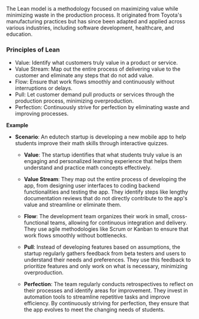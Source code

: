 The Lean model is a methodology focused on maximizing value while minimizing waste in the production process. It originated from Toyota's manufacturing practices but has since been adapted and applied across various industries, including software development, healthcare, and education. 

### Principles of Lean
- Value: Identify what customers truly value in a product or service.
- Value Stream: Map out the entire process of delivering value to the customer and eliminate any steps that do not add value.
- Flow: Ensure that work flows smoothly and continuously without interruptions or delays.
- Pull: Let customer demand pull products or services through the production process, minimizing overproduction.
- Perfection: Continuously strive for perfection by eliminating waste and improving processes.

**Example**
- **Scenario**: An edutech startup is developing a new mobile app to help students improve their math skills through interactive quizzes.

    - **Value**: The startup identifies that what students truly value is an engaging and personalized learning experience that helps them understand and practice math concepts effectively.

    - **Value Stream**: They map out the entire process of developing the app, from designing user interfaces to coding backend functionalities and testing the app. They identify steps like lengthy documentation reviews that do not directly contribute to the app's value and streamline or eliminate them.

    - **Flow**: The development team organizes their work in small, cross-functional teams, allowing for continuous integration and delivery. They use agile methodologies like Scrum or Kanban to ensure that work flows smoothly without bottlenecks.

    - **Pull**: Instead of developing features based on assumptions, the startup regularly gathers feedback from beta testers and users to understand their needs and preferences. They use this feedback to prioritize features and only work on what is necessary, minimizing overproduction.

    - **Perfection**: The team regularly conducts retrospectives to reflect on their processes and identify areas for improvement. They invest in automation tools to streamline repetitive tasks and improve efficiency. By continuously striving for perfection, they ensure that the app evolves to meet the changing needs of students.